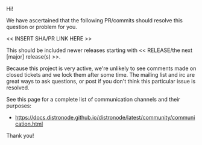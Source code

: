 Hi!

We have ascertained that the following PR/commits should resolve this question or problem for you.

<< INSERT SHA/PR LINK HERE >>

This should be included newer releases starting with << RELEASE/the next [major] release(s) >>.

Because this project is very active, we're unlikely to see comments made on closed tickets and we lock them after some time.
The mailing list and irc are great ways to ask questions, or post if you don't think this particular issue is resolved.

See  this page for a complete list of communication channels and their purposes:

* https://docs.distronode.github.io/distronode/latest/community/communication.html

Thank you!
